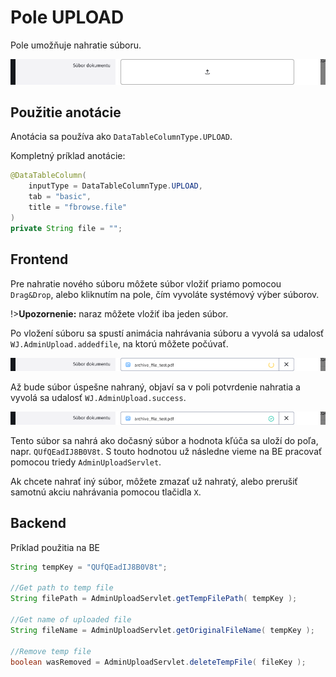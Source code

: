 # Pole UPLOAD

Pole umožňuje nahratie súboru.

![](field-uploadFile.png)

## Použitie anotácie

Anotácia sa používa ako ```DataTableColumnType.UPLOAD```.

Kompletný príklad anotácie:

```java
@DataTableColumn(
    inputType = DataTableColumnType.UPLOAD,
    tab = "basic",
    title = "fbrowse.file"
)
private String file = "";
```

## Frontend

Pre nahratie nového súboru môžete súbor vložiť priamo pomocou `Drag&Drop`, alebo kliknutím na pole, čím vyvoláte systémový výber súborov.

!>**Upozornenie:** naraz môžete vložiť iba jeden súbor.

Po vložení súboru sa spustí animácia nahrávania súboru a vyvolá sa udalosť `WJ.AdminUpload.addedfile`, na ktorú môžete počúvať.

![](field-uploadFile-loading.png)

Až bude súbor úspešne nahraný, objaví sa v poli potvrdenie nahratia a vyvolá sa udalosť `WJ.AdminUpload.success`.

![](field-uploadFile-loaded.png)

Tento súbor sa nahrá ako dočasný súbor a hodnota kľúča sa uloží do poľa, napr. `QUfQEadIJ8B0V8t`. S touto hodnotou už následne vieme na BE pracovať pomocou triedy `AdminUploadServlet`.

Ak chcete nahrať iný súbor, môžete zmazať už nahratý, alebo prerušiť samotnú akciu nahrávania pomocou tlačidla `X`.

## Backend

Príklad použitia na BE

```java
String tempKey = "QUfQEadIJ8B0V8t";

//Get path to temp file
String filePath = AdminUploadServlet.getTempFilePath( tempKey );

//Get name of uploaded file
String fileName = AdminUploadServlet.getOriginalFileName( tempKey );

//Remove temp file
boolean wasRemoved = AdminUploadServlet.deleteTempFile( fileKey );
```